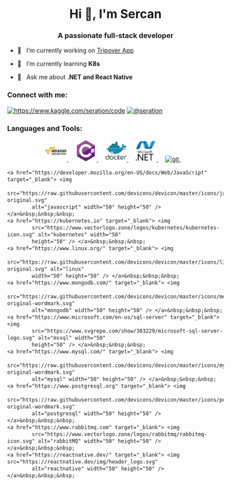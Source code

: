 <h1 align="center">Hi 👋, I'm Sercan</h1>
<h3 align="center">A passionate full-stack developer</h3>

- 🔭 &nbsp; I’m currently working on [Tripover App](https://tripover.app)

- 🌱 &nbsp; I’m currently learning **K8s**

- 💬 &nbsp; Ask me about **.NET and React Native**

<h3 align="left">Connect with me:</h3>
<p align="left">
    <a href="https://www.kaggle.com/seration/code" target="blank"><img align="center"
            src="https://raw.githubusercontent.com/rahuldkjain/github-profile-readme-generator/master/src/images/icons/Social/kaggle.svg"
            alt="https://www.kaggle.com/seration/code" height="30" width="30" /></a>
    <a href="https://medium.com/@seration" target="blank"><img align="center"
            src="https://raw.githubusercontent.com/rahuldkjain/github-profile-readme-generator/master/src/images/icons/Social/medium.svg"
            alt="@seration" height="30" width="30" /></a>
</p>

<h3 align="left">Languages and Tools:</h3>
<p align="center">
    <a href="https://aws.amazon.com" target="_blank">
        <img src="https://raw.githubusercontent.com/devicons/devicon/master/icons/amazonwebservices/amazonwebservices-original-wordmark.svg"
            alt="aws" width="50" height="50" /> </a>&nbsp;&nbsp;&nbsp;
    <a href="https://www.w3schools.com/cs/" target="_blank">
        <img src="https://raw.githubusercontent.com/devicons/devicon/master/icons/csharp/csharp-original.svg"
            alt="csharp" width="50" height="50" /> </a>&nbsp;&nbsp;&nbsp;
    <a href="https://www.docker.com/" target="_blank"> <img
            src="https://raw.githubusercontent.com/devicons/devicon/master/icons/docker/docker-original-wordmark.svg"
            alt="docker" width="50" height="50" /> </a>&nbsp;&nbsp;&nbsp;
    <a href="https://dotnet.microsoft.com/" target="_blank"> <img
            src="https://raw.githubusercontent.com/devicons/devicon/master/icons/dot-net/dot-net-original-wordmark.svg"
            alt="dotnet" width="50" height="50" /> </a>&nbsp;&nbsp;&nbsp;
    <a href="https://git-scm.com/" target="_blank"> <img
            src="https://www.vectorlogo.zone/logos/git-scm/git-scm-icon.svg" alt="git" width="50" height="50" />
    </a>&nbsp;&nbsp;&nbsp;
    
    <a href="https://developer.mozilla.org/en-US/docs/Web/JavaScript" target="_blank"> <img
            src="https://raw.githubusercontent.com/devicons/devicon/master/icons/javascript/javascript-original.svg"
            alt="javascript" width="50" height="50" /> </a>&nbsp;&nbsp;&nbsp;
    <a href="https://kubernetes.io" target="_blank"> <img
            src="https://www.vectorlogo.zone/logos/kubernetes/kubernetes-icon.svg" alt="kubernetes" width="50"
            height="50" /> </a>&nbsp;&nbsp;&nbsp;
    <a href="https://www.linux.org/" target="_blank"> <img
            src="https://raw.githubusercontent.com/devicons/devicon/master/icons/linux/linux-original.svg" alt="linux"
            width="50" height="50" /> </a>&nbsp;&nbsp;&nbsp;
    <a href="https://www.mongodb.com/" target="_blank"> <img
            src="https://raw.githubusercontent.com/devicons/devicon/master/icons/mongodb/mongodb-original-wordmark.svg"
            alt="mongodb" width="50" height="50" /> </a>&nbsp;&nbsp;&nbsp;
    <a href="https://www.microsoft.com/en-us/sql-server" target="_blank"> <img
            src="https://www.svgrepo.com/show/303229/microsoft-sql-server-logo.svg" alt="mssql" width="50"
            height="50" /> </a>&nbsp;&nbsp;&nbsp;
    <a href="https://www.mysql.com/" target="_blank"> <img
            src="https://raw.githubusercontent.com/devicons/devicon/master/icons/mysql/mysql-original-wordmark.svg"
            alt="mysql" width="50" height="50" /> </a>&nbsp;&nbsp;&nbsp;
    <a href="https://www.postgresql.org" target="_blank"> <img
            src="https://raw.githubusercontent.com/devicons/devicon/master/icons/postgresql/postgresql-original-wordmark.svg"
            alt="postgresql" width="50" height="50" /> </a>&nbsp;&nbsp;&nbsp;
    <a href="https://www.rabbitmq.com" target="_blank"> <img
            src="https://www.vectorlogo.zone/logos/rabbitmq/rabbitmq-icon.svg" alt="rabbitMQ" width="50" height="50" />
    </a>&nbsp;&nbsp;&nbsp;
    <a href="https://reactnative.dev/" target="_blank"> <img src="https://reactnative.dev/img/header_logo.svg"
            alt="reactnative" width="50" height="50" /> </a>&nbsp;&nbsp;&nbsp;
</p>

